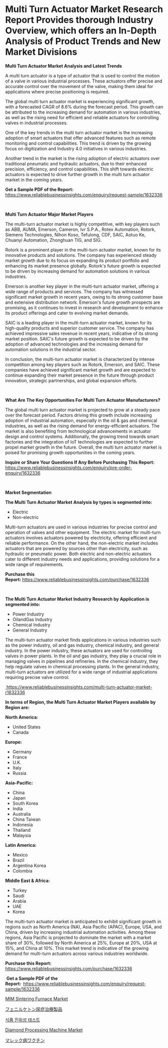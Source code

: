 <p><h1>Multi Turn Actuator Market Research Report Provides thorough Industry Overview, which offers an In-Depth Analysis of Product Trends and New Market Divisions</h1></p><p><strong>Multi Turn Actuator Market Analysis and Latest Trends</strong></p>
<p><p>A multi turn actuator is a type of actuator that is used to control the motion of a valve in various industrial processes. These actuators offer precise and accurate control over the movement of the valve, making them ideal for applications where precise positioning is required.</p><p>The global multi turn actuator market is experiencing significant growth, with a forecasted CAGR of 8.6% during the forecast period. This growth can be attributed to the increasing demand for automation in various industries, as well as the rising need for efficient and reliable actuators for controlling valves in industrial processes.</p><p>One of the key trends in the multi turn actuator market is the increasing adoption of smart actuators that offer advanced features such as remote monitoring and control capabilities. This trend is driven by the growing focus on digitization and Industry 4.0 initiatives in various industries.</p><p>Another trend in the market is the rising adoption of electric actuators over traditional pneumatic and hydraulic actuators, due to their enhanced precision, efficiency, and control capabilities. This shift towards electric actuators is expected to drive further growth in the multi turn actuator market in the coming years.</p></p>
<p><strong>Get a Sample PDF of the Report:&nbsp;</strong> <a href="https://www.reliablebusinessinsights.com/enquiry/request-sample/1632336">https://www.reliablebusinessinsights.com/enquiry/request-sample/1632336</a></p>
<p>&nbsp;</p>
<p><strong>Multi Turn Actuator Major Market Players</strong></p>
<p><p>The multi-turn actuator market is highly competitive, with key players such as ABB, AUMA, Emerson, Cameron, Ivr S.P.A., Rotex Automation, Rotork, Siemens Technologies, Nihon Koso, Tefulong, CDF, SAIC, Aotuo Ke, Chuanyi Automation, Zhonghuan TIG, and SIG.</p><p>Rotork is a prominent player in the multi-turn actuator market, known for its innovative products and solutions. The company has experienced steady market growth due to its focus on expanding its product portfolio and enhancing its market presence globally. Rotork's future growth is expected to be driven by increasing demand for automation solutions in various industries.</p><p>Emerson is another key player in the multi-turn actuator market, offering a wide range of products and services. The company has witnessed significant market growth in recent years, owing to its strong customer base and extensive distribution network. Emerson's future growth prospects are promising, as it continues to invest in research and development to enhance its product offerings and cater to evolving market demands.</p><p>SAIC is a leading player in the multi-turn actuator market, known for its high-quality products and superior customer service. The company has achieved impressive sales revenue in recent years, indicative of its strong market position. SAIC's future growth is expected to be driven by the adoption of advanced technologies and the increasing demand for automation solutions in the industrial sector.</p><p>In conclusion, the multi-turn actuator market is characterized by intense competition among key players such as Rotork, Emerson, and SAIC. These companies have achieved significant market growth and are expected to continue expanding their market presence in the future through product innovation, strategic partnerships, and global expansion efforts.</p></p>
<p>&nbsp;</p>
<p><strong>What Are The Key Opportunities For Multi Turn Actuator Manufacturers?</strong></p>
<p><p>The global multi turn actuator market is projected to grow at a steady pace over the forecast period. Factors driving this growth include increasing adoption of industrial automation, especially in the oil & gas and chemical industries, as well as the rising demand for energy-efficient actuators. The market is also benefiting from technological advancements in actuator design and control systems. Additionally, the growing trend towards smart factories and the integration of IoT technologies are expected to further propel market growth in the future. Overall, the multi turn actuator market is poised for promising growth opportunities in the coming years.</p></p>
<p><strong>Inquire or Share Your Questions If Any Before Purchasing This Report:</strong> <a href="https://www.reliablebusinessinsights.com/enquiry/pre-order-enquiry/1632336">https://www.reliablebusinessinsights.com/enquiry/pre-order-enquiry/1632336</a></p>
<p>&nbsp;</p>
<p><strong>Market Segmentation</strong></p>
<p><strong>The Multi Turn Actuator Market Analysis by types is segmented into:</strong></p>
<p><ul><li>Electric</li><li>Non-electric</li></ul></p>
<p><p>Multi-turn actuators are used in various industries for precise control and operation of valves and other equipment. The electric market for multi-turn actuators involves actuators powered by electricity, offering efficient and reliable performance. On the other hand, the non-electric market includes actuators that are powered by sources other than electricity, such as hydraulic or pneumatic power. Both electric and non-electric actuators cater to different industry needs and applications, providing solutions for a wide range of requirements.</p></p>
<p><strong>Purchase this Report:&nbsp;</strong><a href="https://www.reliablebusinessinsights.com/purchase/1632336">https://www.reliablebusinessinsights.com/purchase/1632336</a></p>
<p>&nbsp;</p>
<p><strong>The Multi Turn Actuator Market Industry Research by Application is segmented into:</strong></p>
<p><ul><li>Power Industry</li><li>OilandGas Industry</li><li>Chemical Industry</li><li>General Industry</li></ul></p>
<p><p>The multi-turn actuator market finds applications in various industries such as the power industry, oil and gas industry, chemical industry, and general industry. In the power industry, these actuators are used for controlling valves in power plants. In the oil and gas industry, they play a crucial role in managing valves in pipelines and refineries. In the chemical industry, they help regulate valves in chemical processing plants. In the general industry, multi-turn actuators are utilized for a wide range of industrial applications requiring precise valve control.</p></p>
<p><a href="https://www.reliablebusinessinsights.com/multi-turn-actuator-market-r1632336">&nbsp;https://www.reliablebusinessinsights.com/multi-turn-actuator-market-r1632336</a></p>
<p><strong>In terms of Region, the Multi Turn Actuator Market Players available by Region are:</strong></p>
<p>
    <p> <strong> North America: </strong>
        <ul>
            <li>United States</li>
            <li>Canada</li>
        </ul>
        </p> 
    <p> <strong> Europe: </strong>
        <ul>
            <li>Germany</li>
            <li>France</li>
            <li>U.K.</li>
            <li>Italy</li>
            <li>Russia</li>
        </ul>
        </p> 
    <p> <strong> Asia-Pacific: </strong>
        <ul>
            <li>China</li>
            <li>Japan</li>
            <li>South Korea</li>
            <li>India</li>
            <li>Australia</li>
            <li>China Taiwan</li>
            <li>Indonesia</li>
            <li>Thailand</li>
            <li>Malaysia</li>
        </ul>
        </p> 
    <p> <strong> Latin America: </strong>
        <ul>
            <li>Mexico</li>
            <li>Brazil</li>
            <li>Argentina Korea</li>
            <li>Colombia</li>
        </ul>
        </p> 
    <p> <strong> Middle East & Africa: </strong>
        <ul>
            <li>Turkey</li>
            <li>Saudi</li>
            <li>Arabia</li>
            <li>UAE</li>
            <li>Korea</li>
        </ul>
    </p>
    </p>
<p><p>The multi-turn actuator market is anticipated to exhibit significant growth in regions such as North America (NA), Asia Pacific (APAC), Europe, USA, and China, driven by increasing industrial automation activities. Among these regions, Asia Pacific is projected to dominate the market with a market share of 30%, followed by North America at 25%, Europe at 20%, USA at 15%, and China at 10%. This market trend is indicative of the growing demand for multi-turn actuators across various industries worldwide.</p></p>
<p><strong>Purchase this Report: </strong><a href="https://www.reliablebusinessinsights.com/purchase/1632336">https://www.reliablebusinessinsights.com/purchase/1632336</a></p>
<p>&nbsp;<strong>Get a Sample PDF of the Report:&nbsp;&nbsp;</strong><a href="https://www.reliablebusinessinsights.com/enquiry/request-sample/1632336">https://www.reliablebusinessinsights.com/enquiry/request-sample/1632336</a></p>
<p><strong></strong></p>
<p><p><a href="https://github.com/khlifeservices/Market-Research-Report-List-1/blob/main/mim-sintering-furnace-market.md">MIM Sintering Furnace Market</a></p><p><a href="https://github.com/vtbvgl20191192/Market-Research-Report-List-2/blob/main/4530140159067.md">フェニルケトン尿症治療製品</a></p><p><a href="https://github.com/wallacBahrtyinger567686/Market-Research-Report-List-2/blob/main/3236253170613.md">식품 진위성 테스트</a></p><p><a href="https://github.com/theanastasiyah/Market-Research-Report-List-1/blob/main/diamond-processing-machine-market.md">Diamond Processing Machine Market</a></p><p><a href="https://github.com/laurenreichert/Market-Research-Report-List-2/blob/main/2616911159068.md">マレック病ワクチン</a></p></p>